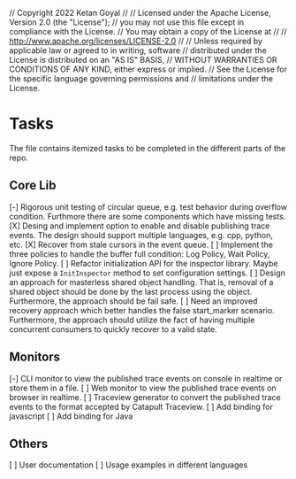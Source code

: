 // Copyright 2022 Ketan Goyal
// 
// Licensed under the Apache License, Version 2.0 (the "License");
// you may not use this file except in compliance with the License.
// You may obtain a copy of the License at
// 
//     http://www.apache.org/licenses/LICENSE-2.0
// 
// Unless required by applicable law or agreed to in writing, software
// distributed under the License is distributed on an "AS IS" BASIS,
// WITHOUT WARRANTIES OR CONDITIONS OF ANY KIND, either express or implied.
// See the License for the specific language governing permissions and
// limitations under the License.

# Tasks

The file contains itemized tasks to be completed in the different parts of the repo.

## Core Lib

[-] Rigorous unit testing of circular queue, e.g. test behavior during overflow condition. Furthmore there are some components which have missing tests. 
[X] Desing and implement option to enable and disable publishing trace events. The design should support multiple languages, e.g. cpp, python, etc.
[X] Recover from stale cursors in the event queue.
[ ] Implement the three policies to handle the buffer full condition: Log Policy, Wait Policy, Ignore Policy.
[ ] Refactor initialization API for the inspector library. Maybe just expose a `InitInspector` method to set configuration settings. 
[ ] Design an approach for masterless shared object handling. That is, removal of a shared object should be done by the last process using the object. Furthermore, the approach should be fail safe. 
[ ] Need an improved recovery approach which better handles the false start_marker scenario. Furthermore, the approach should utilize the fact of having multiple concurrent consumers to quickly recover to a valid state.

## Monitors

[-] CLI monitor to view the published trace events on console in realtime or store them in a file.
[ ] Web monitor to view the published trace events on browser in realtime.
[ ] Traceview generator to convert the published trace events to the format accepted by Catapult Traceview.
[ ] Add binding for javascript
[ ] Add binding for Java

## Others

[ ] User documentation
[ ] Usage examples in different languages
